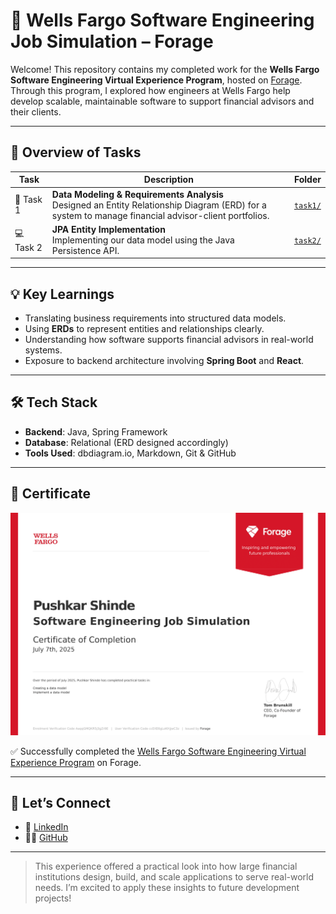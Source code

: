 # 🏦 Wells Fargo Software Engineering Job Simulation – Forage

Welcome! This repository contains my completed work for the **Wells Fargo Software Engineering Virtual Experience Program**, hosted on [Forage](https://www.theforage.com/). Through this program, I explored how engineers at Wells Fargo help develop scalable, maintainable software to support financial advisors and their clients.

---

## 📁 Overview of Tasks

| Task | Description | Folder |
|------|-------------|--------|
| 🧩 Task 1 | **Data Modeling & Requirements Analysis**<br>Designed an Entity Relationship Diagram (ERD) for a system to manage financial advisor-client portfolios. | [`task1/`](./task1/) |
| 💻 Task 2 | **JPA Entity Implementation**<br>Implementing our data model using the Java Persistence API. | [`task2/`](./task2/) |

---

## 💡 Key Learnings

- Translating business requirements into structured data models.
- Using **ERDs** to represent entities and relationships clearly.
- Understanding how software supports financial advisors in real-world systems.
- Exposure to backend architecture involving **Spring Boot** and **React**.

---

## 🛠️ Tech Stack

- **Backend**: Java, Spring Framework
- **Database**: Relational (ERD designed accordingly)
- **Tools Used**: dbdiagram.io, Markdown, Git & GitHub

---

## 📜 Certificate

![Wells Fargo Certificate](./certificate/WellsFargoJobSim.png)

✅ Successfully completed the [Wells Fargo Software Engineering Virtual Experience Program](https://www.theforage.com/simulations/wells-fargo/software-engineering-nkq4) on Forage.


---

## 🤝 Let’s Connect

- 💼 [LinkedIn](https://www.linkedin.com/in/pushkar-shinde-636973221/)
- 🧑‍💻 [GitHub](https://github.com/PushkarShinde)

---

> This experience offered a practical look into how large financial institutions design, build, and scale applications to serve real-world needs. I’m excited to apply these insights to future development projects!
